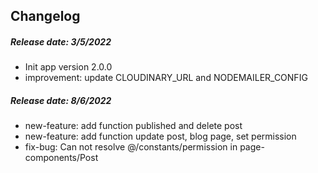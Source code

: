 ## Changelog

##### Release date: 3/5/2022
- Init app version 2.0.0
- improvement: update CLOUDINARY_URL and NODEMAILER_CONFIG

##### Release date: 8/6/2022
- new-feature: add function published and delete post
- new-feature: add function update post, blog page, set permission
- fix-bug: Can not resolve @/constants/permission in page-components/Post